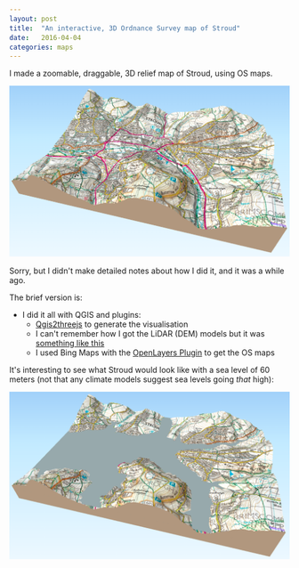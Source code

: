 ```yaml
---
layout: post
title:  "An interactive, 3D Ordnance Survey map of Stroud"
date:   2016-04-04 
categories: maps
---
```


I made a zoomable, draggable, 3D relief map of Stroud, using OS maps.

![An Ordnance Survey map of the Five Valleys of Stroud, rendered in 3D with hills in high relief, viewed at an oblique angle](/assets/images/stroud0.png)


Sorry, but I didn't make detailed notes about how I did it, and it was a while ago.

The brief version is:

* I did it all with QGIS and plugins:
    * [Qgis2threejs](https://github.com/minorua/Qgis2threejs) to generate the visualisation
    * I can't remember how I got the LiDAR (DEM) models but it was [something like this](http://www.mjk2.net/waffle/misc/Lidar/lidar.htm)
    * I used Bing Maps with the [OpenLayers Plugin](https://plugins.qgis.org/plugins/openlayers_plugin/) to get the OS maps

It's interesting to see what Stroud would look like with a sea level of 60 meters (not that any climate models suggest sea levels going _that_ high):

![The same Ordnance Survey map of the Five Valleys of Stroud as the previous one on this page, as if it were flooded with water to the 60m contour](/assets/images/stroud1.png)
